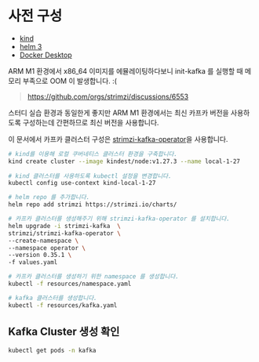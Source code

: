 
# 사전 구성 
- [kind](https://kind.sigs.k8s.io/docs/user/quick-start/#installing-with-a-package-manager)
- [helm 3](https://helm.sh/ko/docs/intro/install/#%ED%8C%A8%ED%82%A4%EC%A7%80-%EB%A7%A4%EB%8B%88%EC%A0%80%EB%A5%BC-%ED%86%B5%ED%95%B4%EC%84%9C)
- [Docker Desktop](https://www.docker.com/products/docker-desktop/)

ARM M1 환경에서 x86_64 이미지를 에뮬레이팅하다보니 init-kafka 를 실행할 때 메모리 부족으로 OOM 이 발생합니다. :(  
> https://github.com/orgs/strimzi/discussions/6553

스터디 실습 환경과 동일한게 좋지만 ARM M1 환경에서는 최신 카프카 버전을 사용하도록 구성하는데 간편하므로 최신 버전을 사용합니다.

이 문서에서 카프카 클러스터 구성은 [strimzi-kafka-operator](https://artifacthub.io/packages/helm/strimzi/strimzi-kafka-operator/0.35.1)을 사용합니다.

```sh
# kind를 이용해 로컬 쿠버네티스 클러스터 환경을 구축합니다.
kind create cluster --image kindest/node:v1.27.3 --name local-1-27
 
# kind 클러스터를 사용하도록 kubectl 설정을 변경합니다.
kubectl config use-context kind-local-1-27

# helm repo 를 추가합니다.
helm repo add strimzi https://strimzi.io/charts/

# 카프카 클러스터를 생성해주기 위해 strimzi-kafka-operator 를 설치합니다.
helm upgrade -i strimzi-kafka  \
strimzi/strimzi-kafka-operator \
--create-namespace \
--namespace operator \
--version 0.35.1 \
-f values.yaml

# 카프카 클러스터를 생성하기 위한 namespace 를 생성합니다.
kubectl -f resources/namespace.yaml

# kafka 클러스터를 생성합니다.
kubectl -f resources/kafka.yaml
```

## Kafka Cluster 생성 확인
```sh
kubectl get pods -n kafka
```
